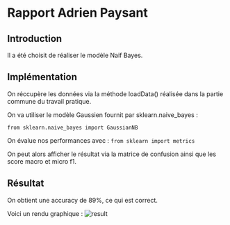 # Rapport Adrien Paysant


## Introduction
Il a été choisit de réaliser le modèle Naif Bayes.


## Implémentation
On réccupère les données via la méthode loadData() réalisée dans la partie commune du travail pratique.

On va utiliser le modèle Gaussien fournit par sklearn.naive_bayes : 


``` from sklearn.naive_bayes import GaussianNB ```

On évalue nos performances avec  : ```from sklearn import metrics```

On peut alors afficher le résultat via la matrice de confusion ainsi que les score macro et micro f1.

## Résultat

On obtient une accuracy de 89%, ce qui est correct.

Voici un rendu graphique : 
![result](/img/result.png)
